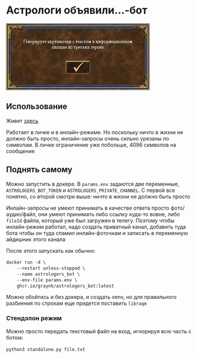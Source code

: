 # Астрологи объявили...-бот
![Генерирует картиночки с текстом в информационном окошке из третьих героев](info.jpg)

## Использование

Живет [здесь](https://t.me/astrologers_bot)

Работает в личке и в инлайн-режиме. Но поскольку ничто в жизни не должно быть просто,
инлайн-запросы очень сильно урезаны по символам. В личке ограничение уже побольше, 4096 символов на сообщение


## Поднять самому

Можно запустить в докере. В `params.env` задаются две переменные, `ASTROLOGERS_BOT_TOKEN` и `ASTROLOGERS_PRIVATE_CHANNEL`.
С первой все понятно, со второй смотри выше: ничто в жизни не должно быть просто

Инлайн-запросы не умеют принимать в качестве ответа просто фото/аудио/файл, они умеют принимать либо ссылку куда-то вовне,
либо `fileId` файла, который уже был загружен в телегу. Поэтому чтобы инлайн-режим работал,
надо создать приватный канал, добавить туда бота чтобы он туда спамил инлайн-фоточкам и записать в переменную айдишник этого канала

После этого запускать как обычно:  
```
docker run -d \
    --restart unless-stopped \
    --name astrologers_bot \
    --env-file params.env \
    ghcr.io/graynk/astrologers_bot:latest
```

Можно обойтись и без докера, и создать venv, но для правильного разбиения по строкам еще придется поставить `libraqm`

### Стендэлон режим
Можно просто передать текстовый файл на вход, игнорируя всю часть с ботом:

`python3 standalone.py file.txt`